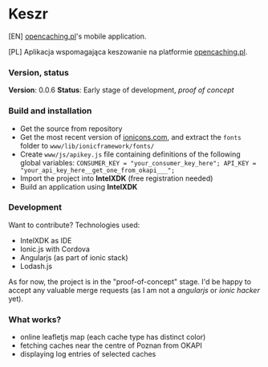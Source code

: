 # Keszr
\[EN\] [opencaching.pl]'s mobile application.

\[PL\] Aplikacja wspomagająca keszowanie na platformie [opencaching.pl].

### Version, status
**Version**: 0.0.6
**Status**: Early stage of development, _proof of concept_

### Build and installation
 - Get the source from repository
 - Get the most recent version of [ionicons.com], and extract the `fonts` folder to `www/lib/ionicframework/fonts/`
 - Create `www/js/apikey.js` file containing definitions of the following global variables: ```CONSUMER_KEY = "your_consumer_key_here";
API_KEY = "your_api_key_here__get_one_from_okapi___";```
 - Import the project into **IntelXDK** (free registration needed) 
 - Build an application using **IntelXDK**

### Development
Want to contribute? Technologies used:
 - IntelXDK as IDE
 - Ionic.js with Cordova
 - Angularjs (as part of ionic stack)
 - Lodash.js
 
As for now, the project is in the "proof-of-concept" stage.
I'd be happy to accept any valuable merge requests (as I am not a _angularjs_ or _ionic hacker_ yet).

### What works?
 - online leafletjs map (each cache type has distinct color)
 - fetching caches near the centre of Poznan from OKAPI
 - displaying log entries of selected caches
 
[opencaching.pl]: <http://www.opencaching.pl>
[ionicons.com]: <http://www.ionicons.com>